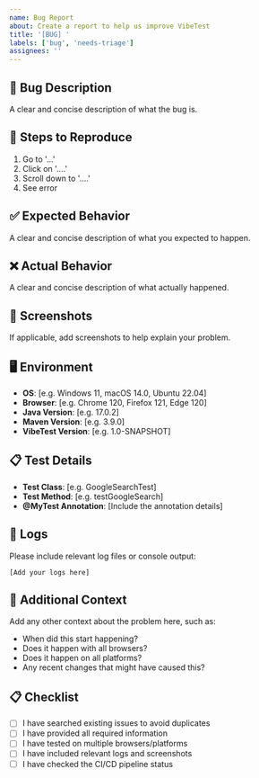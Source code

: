 ```yaml
---
name: Bug Report
about: Create a report to help us improve VibeTest
title: '[BUG] '
labels: ['bug', 'needs-triage']
assignees: ''
---
```


## 🐛 Bug Description
A clear and concise description of what the bug is.

## 🔄 Steps to Reproduce
1. Go to '...'
2. Click on '....'
3. Scroll down to '....'
4. See error

## ✅ Expected Behavior
A clear and concise description of what you expected to happen.

## ❌ Actual Behavior
A clear and concise description of what actually happened.

## 📸 Screenshots
If applicable, add screenshots to help explain your problem.

## 🖥️ Environment
- **OS**: [e.g. Windows 11, macOS 14.0, Ubuntu 22.04]
- **Browser**: [e.g. Chrome 120, Firefox 121, Edge 120]
- **Java Version**: [e.g. 17.0.2]
- **Maven Version**: [e.g. 3.9.0]
- **VibeTest Version**: [e.g. 1.0-SNAPSHOT]

## 📋 Test Details
- **Test Class**: [e.g. GoogleSearchTest]
- **Test Method**: [e.g. testGoogleSearch]
- **@MyTest Annotation**: [Include the annotation details]

## 📝 Logs
Please include relevant log files or console output:

```
[Add your logs here]
```

## 🔧 Additional Context
Add any other context about the problem here, such as:
- When did this start happening?
- Does it happen with all browsers?
- Does it happen on all platforms?
- Any recent changes that might have caused this?

## 📋 Checklist
- [ ] I have searched existing issues to avoid duplicates
- [ ] I have provided all required information
- [ ] I have tested on multiple browsers/platforms
- [ ] I have included relevant logs and screenshots
- [ ] I have checked the CI/CD pipeline status 